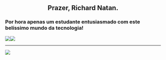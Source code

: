 <h2 align="center">Prazer, Richard Natan.</h2>
<h3>Por hora apenas um estudante entusiasmado com este belíssimo mundo da tecnologia!</h3>

<div href="https://github.com/richard-natan" align="center" style="display: flex; flex-direction: row;">
  <img src="https://github-readme-stats.vercel.app/api?username=richard-natan&show_icons=true&theme=kacho_ga&include_all_commits=true&count_private=true"/>
  <img src="https://github-readme-stats.vercel.app/api/top-langs/?username=richard-natan&langs_count=7&theme=kacho_ga"/>
</div>

 <hr>
 <div align="left"; style="display: inline_block;">
   <img src="https://img.shields.io/badge/LinkedIn-0077B5?style=for-the-badge&logo=linkedin&logoColor=white", href="https://www.linkedin.com/in/richard-natan/"></img>
 </div>
